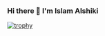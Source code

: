 
### Hi there 👋 I'm Islam Alshiki
[![trophy](https://github-profile-trophy.vercel.app/?username=Islam-alshiki&column=3&margin-w=15&margin-h=15)](https://github.com/ryo-ma/github-profile-trophy)

<!--
**Islam-alshiki/Islam-alshiki** is a ✨ _special_ ✨ repository because its `README.md` (this file) appears on your GitHub profile.

Here are some ideas to get you started:

- 🔭 I’m currently working on ...
- 🌱 I’m currently learning ...
- 👯 I’m looking to collaborate on ...
- 🤔 I’m looking for help with ...
- 💬 Ask me about ...
- 📫 How to reach me: ...
- 😄 Pronouns: ...
- ⚡ Fun fact: ...
-->
